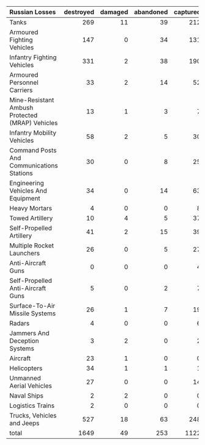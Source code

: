 | Russian Losses                                   |   destroyed |   damaged |   abandoned |   captured |   total |
|:-------------------------------------------------|------------:|----------:|------------:|-----------:|--------:|
| Tanks                                            |         269 |        11 |          39 |        212 |     531 |
| Armoured Fighting Vehicles                       |         147 |         0 |          34 |        131 |     312 |
| Infantry Fighting Vehicles                       |         331 |         2 |          38 |        190 |     561 |
| Armoured Personnel Carriers                      |          33 |         2 |          14 |         52 |     101 |
| Mine-Resistant Ambush Protected  (MRAP) Vehicles |          13 |         1 |           3 |          7 |      24 |
| Infantry Mobility Vehicles                       |          58 |         2 |           5 |         30 |      95 |
| Command Posts And Communications Stations        |          30 |         0 |           8 |         25 |      63 |
| Engineering Vehicles And Equipment               |          34 |         0 |          14 |         63 |     111 |
| Heavy Mortars                                    |           4 |         0 |           0 |          8 |      12 |
| Towed Artillery                                  |          10 |         4 |           5 |         37 |      56 |
| Self-Propelled Artillery                         |          41 |         2 |          15 |         39 |      97 |
| Multiple Rocket Launchers                        |          26 |         0 |           5 |         27 |      58 |
| Anti-Aircraft Guns                               |           0 |         0 |           0 |          4 |       4 |
| Self-Propelled Anti-Aircraft Guns                |           5 |         0 |           2 |          7 |      14 |
| Surface-To-Air Missile Systems                   |          26 |         1 |           7 |         19 |      53 |
| Radars                                           |           4 |         0 |           0 |          6 |      10 |
| Jammers And Deception Systems                    |           3 |         2 |           0 |          2 |       7 |
| Aircraft                                         |          23 |         1 |           0 |          0 |      24 |
| Helicopters                                      |          34 |         1 |           1 |          1 |      37 |
| Unmanned Aerial Vehicles                         |          27 |         0 |           0 |         14 |      41 |
| Naval Ships                                      |           2 |         2 |           0 |          0 |       4 |
| Logistics Trains                                 |           2 |         0 |           0 |          0 |       2 |
| Trucks, Vehicles and Jeeps                       |         527 |        18 |          63 |        248 |     856 |
| total                                            |        1649 |        49 |         253 |       1122 |    3073 |